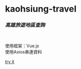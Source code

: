 # kaohsiung-travel
<h3><em>高雄旅遊地區查詢</em></h3><br>

使用框架：Vue.js<br>
使用Axios串連資料

[try it](https://janlin002.github.io/kaohsiung-travel/travel.html)


